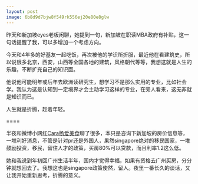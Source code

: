 ```yaml
---
layout: post
image: 6b8d9d7bjw8f549rk556ej20e80e8glw
---
```


昨天和新加坡eyes老板闲聊，她提到一句，新加坡在职读MBA政府有补贴，这一句话提醒了我，可以多增加一个考虑方向。

今天和4年多的好基友一起吃饭，再次被他的学识所折服，最近他在看建筑史，所以说很多北京，西安，山西等全国各地的建筑，风格朝代等等，我想这就是人生的乐趣，不断扩充自己的知识面。

他说他可能明年或后年去欧洲读研究生，想学习不是那么实用的专业，比如社会学。我认为这是认知到一定境界才会主动学习这样的专业，在旁人看来，这无非就是知识而已。

人生就是折腾，趁着年轻。

====

半夜和微博小网红[Cara杨爱美食](http://weibo.com/cara0711)聊了很多，本只是咨询下新加坡的房价信息等，一堆利好消息，不管是针对pr还是外国人，果然singapore绝对的移民国家，一堆鼓励投资，移民，留住人才的政策，买房80%可以贷款，而且利率1.2这么低。

她和我说到年初回广州生活半年，国内才觉得幸福，如果有资格去广州买房，分分钟就想回去了。我想这也是singapore政策使然，留人。夜里一番长久的谈话，又让我开始重新思考，折腾的意义。